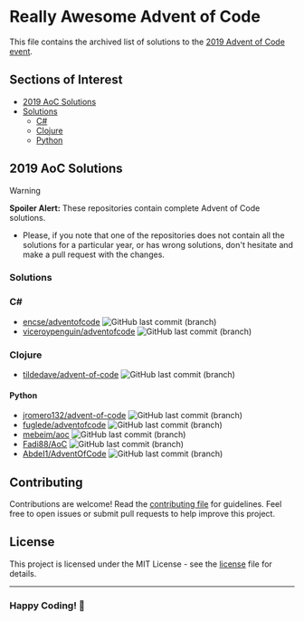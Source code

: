 # Really Awesome Advent of Code

This file contains the archived list of solutions to the [2019 Advent of Code event](https://adventofcode.com/2019).

## Sections of Interest

- [2019 AoC Solutions](#2019-aoc-solutions)
- [Solutions](#solutions)
    - [C\#](#c)
    - [Clojure](#clojure)
    - [Python](#python)

## 2019 AoC Solutions

> [!WARNING]
> **Spoiler Alert:** These repositories contain complete Advent of Code solutions.
>
> - Please, if you note that one of the repositories does not contain all the solutions for a particular year, or has
> wrong solutions, don't hesitate and make a pull request with the changes.

### Solutions

### C\#

- [encse/adventofcode](https://github.com/encse/adventofcode) ![GitHub last commit (branch)](https://img.shields.io/github/last-commit/encse/adventofcode/master)
- [viceroypenguin/adventofcode](https://github.com/viceroypenguin/adventofcode) ![GitHub last commit (branch)](https://img.shields.io/github/last-commit/viceroypenguin/adventofcode/master)

### Clojure

- [tildedave/advent-of-code](https://github.com/tildedave/advent-of-code) ![GitHub last commit (branch)](https://img.shields.io/github/last-commit/tildedave/advent-of-code/main)

#### Python

- [jromero132/advent-of-code](https://github.com/jromero132/advent-of-code) ![GitHub last commit (branch)](https://img.shields.io/github/last-commit/jromero132/advent-of-code/master)
- [fuglede/adventofcode](https://github.com/fuglede/adventofcode) ![GitHub last commit (branch)](https://img.shields.io/github/last-commit/fuglede/adventofcode/master)
- [mebeim/aoc](https://github.com/mebeim/aoc) ![GitHub last commit (branch)](https://img.shields.io/github/last-commit/mebeim/aoc/master)
- [Fadi88/AoC](https://github.com/Fadi88/AoC) ![GitHub last commit (branch)](https://img.shields.io/github/last-commit/Fadi88/AoC/master)
- [AbdeI1/AdventOfCode](https://github.com/AbdeI1/AdventOfCode) ![GitHub last commit (branch)](https://img.shields.io/github/last-commit/AbdeI1/AdventOfCode/main)

## Contributing

Contributions are welcome! Read the [contributing file](./contributing.md) for guidelines. Feel free to open issues or
submit pull requests to help improve this project.

## License

This project is licensed under the MIT License - see the [license](./license) file for details.

---

### **Happy Coding!** 🚀
